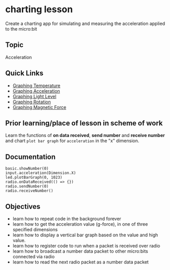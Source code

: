 # charting lesson

Create a charting app for simulating and measuring the acceleration applied to the micro:bit

## Topic

Acceleration

## Quick Links

* [Graphing Temperature](/lessons/chartingtemperature)
* [Graphing Acceleration](/lessons/charting/acceleration) 
* [Graphing Light Level](/lessons/charting/light-level)
* [Graphing Rotation](/lessons/charting/rotation)
* [Graphing Magnetic Force](/lessons/charting/magnetic-force)

## Prior learning/place of lesson in scheme of work

Learn the functions of **on data received**, **send number** and **receive number** and chart `plot bar graph` for `acceleration` in the "x" dimension.

## Documentation

```cards
basic.showNumber(0)
input.acceleration(Dimension.X)
led.plotBarGraph(0, 1023)
radio.onDataReceived(() => {})
radio.sendNumber(0)
radio.receiveNumber()
```

## Objectives

* learn how to repeat code in the background forever
* learn how to get the acceleration value (g-force), in one of three specified dimensions
* learn how to display a vertical bar graph based on the value and high value.
* learn how to register code to run when a packet is received over radio
* learn how to broadcast a number data packet to other micro:bits connected via radio
* learn how to read the next radio packet as a number data packet

